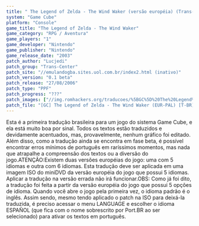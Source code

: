 ```yaml
---
title: " The Legend of Zelda - The Wind Waker (versão européia) (Trans-Center)"
system: "Game Cube"
platform: "Console"
game_title: "The Legend of Zelda - The Wind Waker"
game_category: "RPG / Aventura"
game_players: "1"
game_developer: "Nintendo"
game_publisher: "Nintendo"
game_release_date: "2003"
patch_author: "Lucjedi"
patch_group: "Trans-Center"
patch_site: "//emulandogba.sites.uol.com.br/index2.html (inativo)"
patch_version: "0.1 beta"
patch_release: "27/08/2006"
patch_type: "PPF"
patch_progress: "???"
patch_images: ["//img.romhackers.org/traducoes/%5BGC%5D%20The%20Legend%20of%20Zelda%20-%20The%20Wind%20Waker%20-%20Trans-Center%20-%201.jpg","//img.romhackers.org/traducoes/%5BGC%5D%20The%20Legend%20of%20Zelda%20-%20The%20Wind%20Waker%20-%20Trans-Center%20-%202.jpg","//img.romhackers.org/traducoes/%5BGC%5D%20The%20Legend%20of%20Zelda%20-%20The%20Wind%20Waker%20-%20Trans-Center%20-%203.jpg"]
patch_file: "[GC] The Legend of Zelda - The Wind Waker (EUR-PAL) [T-BR] [T-Lucjedi G-Trans-Center] [V-0.1 beta A-2006].zip"
---
```

Esta é a primeira tradução brasileira para um jogo do sistema Game Cube, e ela está muito boa por sinal. Todos os textos estão traduzidos e devidamente acentuados, mas, provavelmente, nenhum gráfico foi editado. Além disso, como a tradução ainda se encontra em fase beta, é possível encontrar erros mínimos de português em raríssimos momentos, mas nada que atrapalhe a compreensão dos textos ou a diversão do jogo.ATENÇÃO:Existem duas versões européias do jogo: uma com 5 idiomas e outra com 6 idiomas. Esta tradução deve ser aplicada em uma imagem ISO do miniDVD da versão européia do jogo que possui 5 idiomas. Aplicar a tradução na versão errada não irá funcionar.OBS: Como já foi dito, a tradução foi feita a partir da versão européia do jogo que possui 5 opções de idioma. Quando você abre o jogo pela primeira vez, o idioma padrão é o inglês. Assim sendo, mesmo tendo aplicado o patch na ISO para deixá-la traduzida, é preciso acessar o menu LANGUAGE e escolher o idioma ESPAÑOL (que fica com o nome sobrescrito por Port.BR ao ser selecionado) para ativar os textos em português.